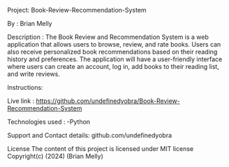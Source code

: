 Project: Book-Review-Recommendation-System

By : Brian Melly

Description :
The Book Review and Recommendation System is a web application that allows users to browse, review, and rate books. Users can also receive personalized book recommendations based on their reading history and preferences. The application will have a user-friendly interface where users can create an account, log in, add books to their reading list, and write reviews.

Instructions:



Live link :
https://github.com/undefinedyobra/Book-Review-Recommendation-System

Technologies used : -Python

Support and Contact details:
 github.com/undefinedyobra

License 
The content of this project is licensed under MIT license
Copyright(c) (2024) (Brian Melly)
